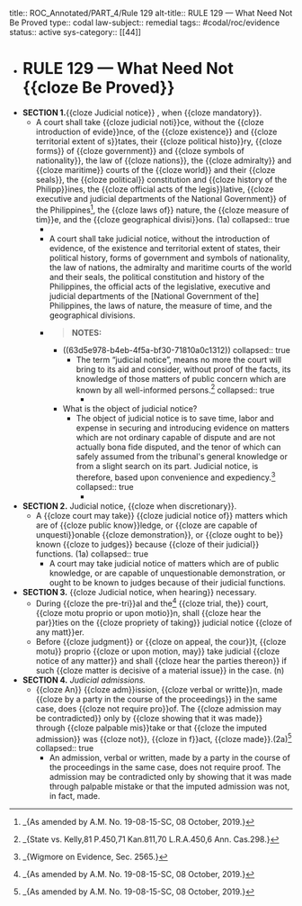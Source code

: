 title:: ROC_Annotated/PART_4/Rule 129
alt-title:: RULE 129 — What Need Not Be Proved
type:: codal
law-subject:: remedial
tags:: #codal/roc/evidence
status:: active
sys-category:: [[44]]

- # RULE 129 — What Need Not {{cloze Be Proved}}
- **SECTION 1.**{{cloze Judicial notice}} , when {{cloze mandatory}}.
	- A court shall take {{cloze judicial noti}}ce, without the {{cloze introduction of evide}}nce, of the {{cloze existence}} and {{cloze territorial extent of s}}tates, their {{cloze political histo}}ry, {{cloze forms}} of {{cloze government}} and {{cloze symbols of nationality}}, the law of {{cloze nations}}, the {{cloze admiralty}} and {{cloze maritime}} courts of the {{cloze world}} and their {{cloze seals}}, the {{cloze political}} constitution and {{cloze history of the Philipp}}ines, the {{cloze official acts of the legis}}lative, {{cloze executive and judicial departments of the National Government}} of the Philippines[^1], the {{cloze laws of}} nature, the {{cloze measure of tim}}e, and the {{cloze geographical divisi}}ons. (1a)
	  collapsed:: true
		- [^1]: _{As amended by A.M. No. 19-08-15-SC, 08 October, 2019.}
		- A court shall take judicial notice, without the introduction of evidence, of the existence and territorial extent of states, their political history, forms of government and symbols of nationality, the law of nations, the admiralty and maritime courts of the world and their seals, the political constitution and history of the Philippines, the official acts of the legislative, executive and judicial departments of the [National Government of the] Philippines, the laws of nature, the measure of time, and the geographical divisions.
		- > **NOTES:**
			- ((63d5e978-b4eb-4f5a-bf30-71810a0c1312))
			  collapsed:: true
				- The term “judicial notice”, means no more the court will bring to its aid and consider, without proof of the facts, its knowledge of those matters of public concern which are known by all well-informed persons.[^q1]
				  collapsed:: true
					- [^q1]: _{State vs. Kelly,81 P.450,71 Kan.811,70 L.R.A.450,6 Ann. Cas.298.}
			- What is the object of judicial notice?
				- The object of judicial notice is to save time, labor and expense in securing and introducing evidence on matters which are not ordinary capable of dispute and are not actually bona fide disputed, and the tenor of which can safely assumed from the tribunal's general knowledge or from a slight search on its part. Judicial notice, is therefore, based upon convenience and expediency.[^q2]
				  collapsed:: true
					- [^q2]: _{Wigmore on Evidence, Sec. 2565.}
- **SECTION 2.** Judicial notice, {{cloze when discretionary}}.
	- A {{cloze court may take}} {{cloze judicial notice of}} matters which are of {{cloze public know}}ledge, or {{cloze are capable of unquesti}}onable {{cloze demonstration}}, or {{cloze ought to be}} known {{cloze to judges}} because {{cloze of their judicial}} functions. (1a)
	  collapsed:: true
		- A court may take judicial notice of matters which are of public knowledge, or are capable of unquestionable demonstration, or ought to be known to judges because of their judicial functions.
- **SECTION 3.** {{cloze Judicial notice, when hearing}} necessary.
	- During {{cloze the pre-tri}}al  and the[^1] {{cloze trial, the}} court, {{cloze motu proprio or upon motio}}n, shall {{cloze hear the par}}ties on the {{cloze propriety of taking}} judicial notice {{cloze of any matt}}er.
	- Before {{cloze judgment}} or {{cloze on appeal, the cour}}t, {{cloze motu}} proprio {{cloze or upon motion, may}} take judicial {{cloze notice of any matter}} and shall {{cloze hear the parties thereon}} if such {{cloze matter is decisive of a material issue}} in the case. (n)
- **SECTION 4.** *Judicial admissions.*
	- {{cloze An}} {{cloze adm}}ission, {{cloze verbal or writte}}n, made {{cloze by a party in the course of the proceedings}} in the same case, does {{cloze not require pro}}of. The {{cloze admission may be contradicted}} only by {{cloze showing that it was made}} through {{cloze palpable mis}}take or that {{cloze the imputed admission}} was {{cloze not}}, {{cloze in f}}act, {{cloze made}}.(2a)[^1]
	  collapsed:: true
		- An admission, verbal or written, made by a party in the course of the proceedings in the same case, does not require proof. The admission may be contradicted only by showing that it was made through palpable mistake or that the imputed admission was not, in fact, made.
